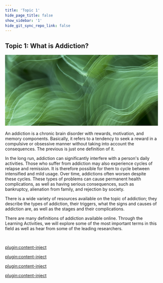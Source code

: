 ```yaml
---
title: 'Topic 1'
hide_page_title: false
show_sidebar: '1'
hide_git_sync_repo_link: false
---
```


## Topic 1: What is Addiction?

![alttext](topic1overview.jpg "distorted light")

An addiction is a chronic brain disorder with rewards, motivation, and memory components. Basically, it refers to a tendency to seek a reward in a compulsive or obsessive manner without taking into account the consequences. The previous  is just one definition of it.

In the long run, addiction can significantly interfere with a person's daily activities. Those who suffer from addiction may also experience cycles of relapse and remission. It is therefore possible for them to cycle between intensified and mild usage. Over time, addictions often worsen despite these cycles. These types of problems can cause permanent health complications, as well as having serious consequences, such as bankruptcy, alienation from family, and rejection by society.

There is a wide variety of resources available on the topic of addiction; they describe the types of addiction, their triggers, what the signs and causes of addiction are, as well as the stages and their complications.

There are many definitions of addiction available online. Through the Learning Activities, we will explore some of the most important terms in this field as well as hear from some of the leading researchers.

&nbsp;

[plugin:content-inject](../_2-1)

[plugin:content-inject](../_2-2)

[plugin:content-inject](../_2-3)

[plugin:content-inject](../_2-4)
